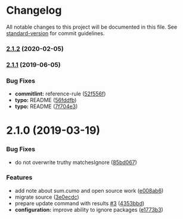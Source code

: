 # Changelog

All notable changes to this project will be documented in this file. See [standard-version](https://github.com/conventional-changelog/standard-version) for commit guidelines.

### [2.1.2](https://github.com/sumcumo/node-modules-check/compare/v2.1.1...v2.1.2) (2020-02-05)

### [2.1.1](https://github.com/sumcumo/node-modules-check/compare/v2.1.0...v2.1.1) (2019-06-05)


### Bug Fixes

* **commitlint:** reference-rule ([52f556f](https://github.com/sumcumo/node-modules-check/commit/52f556f))
* **typo:** README ([56fddfb](https://github.com/sumcumo/node-modules-check/commit/56fddfb))
* **typo:** README ([7f704e3](https://github.com/sumcumo/node-modules-check/commit/7f704e3))



<a name="2.1.0"></a>
# 2.1.0 (2019-03-19)


### Bug Fixes

* do not overwrite truthy matchesIgnore ([85bd067](https://github.com/sumcumo/node-modules-check/commit/85bd067))


### Features

* add note about sum.cumo and open source work ([e008ab6](https://github.com/sumcumo/node-modules-check/commit/e008ab6))
* migrate source ([3e0ecdc](https://github.com/sumcumo/node-modules-check/commit/3e0ecdc))
* prepare update command with results  [#3](https://github.com/sumcumo/node-modules-check/issues/3) ([4353bbd](https://github.com/sumcumo/node-modules-check/commit/4353bbd))
* **configuration:** improve ability to ignore packages ([e1773b3](https://github.com/sumcumo/node-modules-check/commit/e1773b3))
